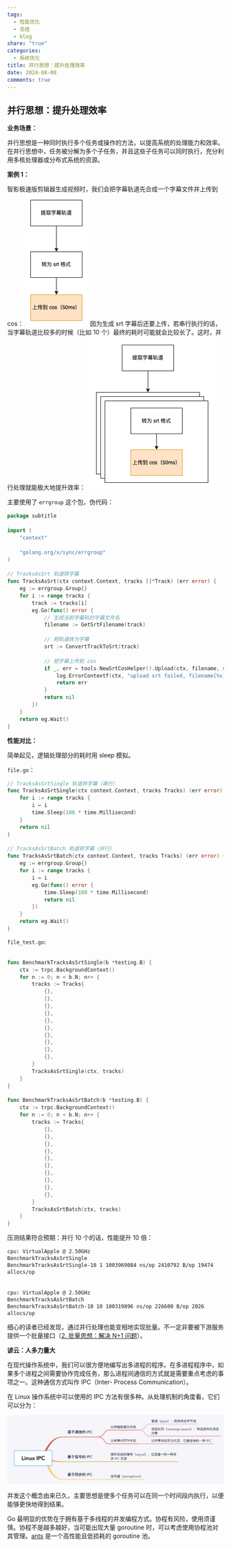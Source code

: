```yaml
---
tags:
  - 性能优化
  - 总结
  - blog
share: "true"
categories:
  - 系统优化
title: 并行思想：提升处理效率
date: 2024-08-08
comments: true
---
```


## 并行思想：提升处理效率

**业务场景：**

并行思想是一种同时执行多个任务或操作的方法，以提高系统的处理能力和效率。在并行思想中，任务被分解为多个子任务，并且这些子任务可以同时执行，充分利用多核处理器或分布式系统的资源。

**案例 1：**

智影极速版剪辑器生成视频时，我们会把字幕轨道先合成一个字幕文件并上传到 cos：
![](assets/images/Pasted%20image%2020240220195130.png)
因为生成 srt 字幕后还要上传，若串行执行的话，当字幕轨道比较多的时候（比如 10 个）最终的耗时可能就会比较长了。这时，并行处理就能极大地提升效率：
![](assets/images/Pasted%20image%2020240221100646.png)

主要使用了 `errgroup` 这个包，伪代码：

```go
package subtitle

import (
	"context"

	"golang.org/x/sync/errgroup"
)

// TracksAsSrt 轨道转字幕
func TracksAsSrt(ctx context.Context, tracks []*Track) (err error) {
	eg := errgroup.Group{}
	for i := range tracks {
		track := tracks[i]
		eg.Go(func() error {
			// 生成当前字幕轨的字幕文件名
			filename := GetSrtFilename(track)

			// 把轨道转为字幕
			srt := ConvertTrackToSrt(track)

			// 把字幕上传到 cos
			if _, err = tools.NewSrtCosHelper().Upload(ctx, filename, srt); err != nil {
				log.ErrorContextf(ctx, "upload srt failed, filename[%v] err[%v]", filename, err)
				return err
			}
			return nil
		})
	}
	return eg.Wait()
}
```

**性能对比：**

简单起见，逻辑处理部分的耗时用 sleep 模拟。

`file.go`：

```go
// TracksAsSrtSingle 轨道转字幕（串行）
func TracksAsSrtSingle(ctx context.Context, tracks Tracks) (err error) {
	for i := range tracks {
		i = i
		time.Sleep(100 * time.Millisecond)
	}
	return nil
}

// TracksAsSrtBatch 轨道转字幕（并行）
func TracksAsSrtBatch(ctx context.Context, tracks Tracks) (err error) {
	eg := errgroup.Group{}
	for i := range tracks {
		i = i
		eg.Go(func() error {
			time.Sleep(100 * time.Millisecond)
			return nil
		})
	}
	return eg.Wait()
}
```

`file_test.go`:

```go

func BenchmarkTracksAsSrtSingle(b *testing.B) {
	ctx := trpc.BackgroundContext()
	for n := 0; n < b.N; n++ {
		tracks := Tracks{
			{},
			{},
			{},
			{},
			{},
			{},
			{},
			{},
			{},
			{},
		}
		TracksAsSrtSingle(ctx, tracks)
	}
}

func BenchmarkTracksAsSrtBatch(b *testing.B) {
	ctx := trpc.BackgroundContext()
	for n := 0; n < b.N; n++ {
		tracks := Tracks{
			{},
			{},
			{},
			{},
			{},
			{},
			{},
			{},
			{},
			{},
		}
		TracksAsSrtBatch(ctx, tracks)
	}
}
```

压测结果符合预期：并行 10 个的话，性能提升 10 倍：

```
cpu: VirtualApple @ 2.50GHz
BenchmarkTracksAsSrtSingle
BenchmarkTracksAsSrtSingle-10 1 1003969084 ns/op 2410792 B/op 19474 allocs/op


cpu: VirtualApple @ 2.50GHz
BenchmarkTracksAsSrtBatch
BenchmarkTracksAsSrtBatch-10 10 100319896 ns/op 226600 B/op 2026 allocs/op
```

细心的读者已经发现，通过并行处理也能变相地实现批量。不一定非要被下游服务提供一个批量接口（[2. 批量思想：解决 N+1 问题](1%20Project/腾讯/智影/浅析服务端优化/智影：浅析后端接口优化实战（20240331）/2.%20批量思想：解决%20N+1%20问题.md)）。

**谚云：人多力量大**

在现代操作系统中，我们可以很方便地编写出多进程的程序。在多进程程序中，如果多个进程之间需要协作完成任务，那么进程间通信的方式就是需要重点考虑的事项之一。这种通信方式叫作 IPC（Inter- Process Communication）。

在 Linux 操作系统中可以使用的 IPC 方法有很多种。从处理机制的角度看，它们可以分为：

![Linux IPC](assets/images/Pasted%20image%2020240401084026.png)

并发这个概念由来已久，主要思想是使多个任务可以在同一个时间段内执行，以便能够更快地得到结果。

Go 最明显的优势在于拥有基于多线程的并发编程方式。协程有风险，使用须谨慎。协程不是越多越好，当可能出现大量 goroutine 时，可以考虑使用协程池对其管理。[ants](https://github.com/panjf2000/ants) 是一个高性能且低损耗的 goroutine 池。
